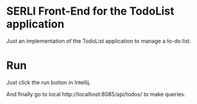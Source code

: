 # SERLI Front-End for the TodoList application

Just an implementation of the TodoList application to manage a to-do list.

# Run

Just click the run button in Intellij.


And finally go to local http://localhost:8085/api/todos/ to make queries.



